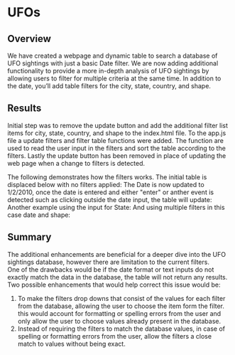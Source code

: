 # UFOs

## Overview
We have created a webpage and dynamic table to search a database of UFO sightings with just a basic Date filter.
We are now adding additional functionality to provide a more in-depth analysis of UFO sightings by allowing users to filter for multiple criteria at the same time. 
In addition to the date, you’ll add table filters for the city, state, country, and shape.

## Results
Initial step was to remove the update button and add the additional filter list items for city, state, country, and shape to the index.html file. 
To the app.js file a update filters and filter table functions were added. The function are used to read the user input in the filters and sort the table according to the filters. 
Lastly the update button has been removed in place of updating the web page when a change to filters is detected. 

The following demonstrates how the filters works. The initial table is displaced below with no filters applied:
The Date is now updated to 1/2/2010, once the date is entered and either "enter" or anther event is detected such as clicking outside the date input, the table will update:
Another example using the input for State:
And using multiple filters in this case date and shape:

## Summary
The additional enhancements are beneficial for a deeper dive into the UFO sightings database, however there are limitation to the current filters.  
One of the drawbacks would be if the date format or text inputs do not exactly match the data in the database, the table will not return any results.
Two possible enhancements that would help correct this issue would be:
1. To make the filters drop downs that consist of the values for each filter from the database, allowing the user to choose the item form the filter. 
this would account for formatting or spelling errors from the user and only allow the user to choose values already present in the database.
2. Instead of requiring the filters to match the database values, in case of spelling or formatting errors from the user, allow the filters a close match to values without being exact.
